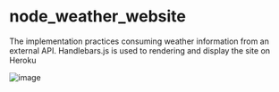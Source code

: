 # node_weather_website
The implementation practices consuming weather information from an external API.
Handlebars.js is used to rendering and display the site on Heroku

![image](https://user-images.githubusercontent.com/79198595/204137884-cfe8d0af-08ba-4575-8a30-b9a2ab2dcb72.png)
